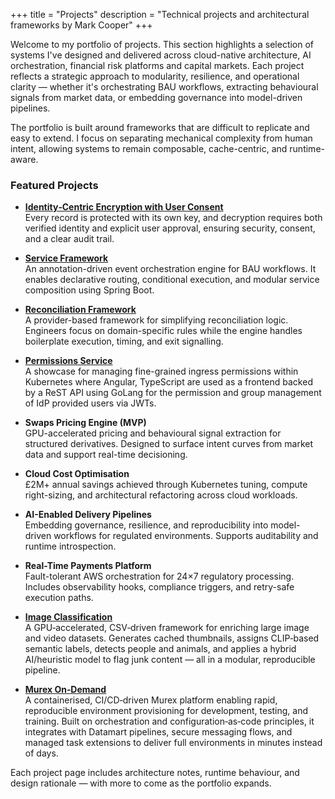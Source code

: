 +++
title = "Projects"
description = "Technical projects and architectural frameworks by Mark Cooper"
+++

Welcome to my portfolio of projects. This section highlights a selection of systems I've designed and delivered across
cloud-native architecture, AI orchestration, financial risk platforms and capital markets. Each project reflects a
strategic approach to modularity, resilience, and operational clarity — whether it's orchestrating BAU workflows,
extracting behavioural signals from market data, or embedding governance into model-driven pipelines.

The portfolio is built around frameworks that are difficult to replicate and easy to extend. I focus on separating
mechanical complexity from human intent, allowing systems to remain composable, cache-centric, and runtime-aware.

### Featured Projects

- **[Identity‑Centric Encryption with User Consent](/projects/identity-centric-encryption-with-user-consent/)**  
  Every record is protected with its own key, and decryption requires both verified identity and explicit user approval,
  ensuring security, consent, and a clear audit trail.

- **[Service Framework](/projects/service-framework/)**  
  An annotation-driven event orchestration engine for BAU workflows. It enables declarative routing, conditional
  execution, and modular service composition using Spring Boot.

- **[Reconciliation Framework](/projects/reconciliation-framework/)**  
  A provider-based framework for simplifying reconciliation logic. Engineers focus on domain-specific rules while the
  engine handles boilerplate execution, timing, and exit signalling.

- **[Permissions Service](/projects/permissions-service/)**  
  A showcase for managing fine-grained ingress permissions within Kubernetes where Angular, TypeScript are used as a
  frontend backed by a ReST API using GoLang for the permission and group management of IdP provided users via JWTs.

- **Swaps Pricing Engine (MVP)**  
  GPU-accelerated pricing and behavioural signal extraction for structured derivatives. Designed to surface intent
  curves from market data and support real-time decisioning.

- **Cloud Cost Optimisation**  
  £2M+ annual savings achieved through Kubernetes tuning, compute right-sizing, and architectural refactoring across
  cloud workloads.

- **AI-Enabled Delivery Pipelines**  
  Embedding governance, resilience, and reproducibility into model-driven workflows for regulated environments. Supports
  auditability and runtime introspection.

- **Real-Time Payments Platform**  
  Fault-tolerant AWS orchestration for 24×7 regulatory processing. Includes observability hooks, compliance triggers,
  and retry-safe execution paths.

- **[Image Classification](/projects/image-classification/)**  
  A GPU‑accelerated, CSV‑driven framework for enriching large image and video datasets. Generates cached thumbnails,
  assigns CLIP‑based semantic labels, detects people and animals, and applies a hybrid AI/heuristic model to flag junk
  content — all in a modular, reproducible pipeline.

- **[Murex On‑Demand](/about/murex/)**  
  A containerised, CI/CD‑driven Murex platform enabling rapid, reproducible environment provisioning for development,
  testing, and training. Built on orchestration and configuration‑as‑code principles, it integrates with Datamart
  pipelines, secure messaging flows, and managed task extensions to deliver full environments in minutes instead of
  days.

Each project page includes architecture notes, runtime behaviour, and design rationale — with more to come as the
portfolio expands.